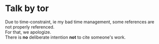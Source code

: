 # Talk by tor
Due to time-constraint, ie my bad time management, some references are not properly referenced. <br/>
For that, we apologize. <br/>
There is **no** deliberate intention **not** to cite someone's work. 
